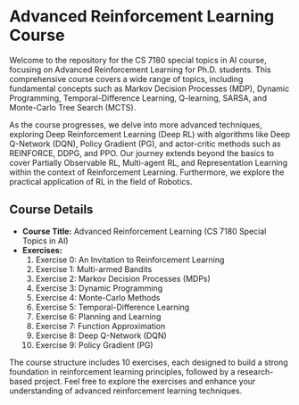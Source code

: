# Advanced Reinforcement Learning Course

Welcome to the repository for the CS 7180 special topics in AI course, focusing on Advanced Reinforcement Learning for Ph.D. students. This comprehensive course covers a wide range of topics, including fundamental concepts such as Markov Decision Processes (MDP), Dynamic Programming, Temporal-Difference Learning, Q-learning, SARSA, and Monte-Carlo Tree Search (MCTS).

As the course progresses, we delve into more advanced techniques, exploring Deep Reinforcement Learning (Deep RL) with algorithms like Deep Q-Network (DQN), Policy Gradient (PG), and actor-critic methods such as REINFORCE, DDPG, and PPO. Our journey extends beyond the basics to cover Partially Observable RL, Multi-agent RL, and Representation Learning within the context of Reinforcement Learning. Furthermore, we explore the practical application of RL in the field of Robotics.

## Course Details

- **Course Title:** Advanced Reinforcement Learning (CS 7180 Special Topics in AI)
- **Exercises:**
  1. Exercise 0: An Invitation to Reinforcement Learning
  2. Exercise 1: Multi-armed Bandits
  3. Exercise 2: Markov Decision Processes (MDPs)
  4. Exercise 3: Dynamic Programming
  5. Exercise 4: Monte-Carlo Methods
  6. Exercise 5: Temporal-Difference Learning
  7. Exercise 6: Planning and Learning
  8. Exercise 7: Function Approximation
  9. Exercise 8: Deep Q-Network (DQN)
  10. Exercise 9: Policy Gradient (PG)

The course structure includes 10 exercises, each designed to build a strong foundation in reinforcement learning principles, followed by a research-based project. Feel free to explore the exercises and enhance your understanding of advanced reinforcement learning techniques.
